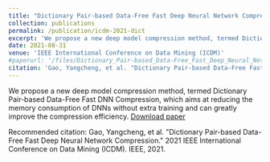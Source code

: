 ```yaml
---
title: "Dictionary Pair-based Data-Free Fast Deep Neural Network Compression"
collection: publications
permalink: /publication/icdm-2021-dict
excerpt: 'We propose a new deep model compression method, termed Dictionary Pair-based Data-Free Fast DNN Compression, which aims at reducing the memory consumption of DNNs without extra training and can greatly improve the compression efficiency.'
date: 2021-08-31
venue: 'IEEE International Conference on Data Mining (ICDM)'
#paperurl: '/files/Dictionary_Pair-based_Data-Free_Fast_Deep_Neural_Network_Compression.pdf'
citation: 'Gao, Yangcheng, et al. "Dictionary Pair-based Data-Free Fast Deep Neural Network Compression." 2021 IEEE International Conference on Data Mining (ICDM). IEEE, 2021.'
---
```

We propose a new deep model compression method, termed Dictionary Pair-based Data-Free Fast DNN Compression, which aims at reducing the memory consumption of DNNs without extra training and can greatly improve the compression efficiency. [Download paper](/files/Dictionary_Pair-based_Data-Free_Fast_Deep_Neural_Network_Compression.pdf)

Recommended citation: Gao, Yangcheng, et al. "Dictionary Pair-based Data-Free Fast Deep Neural Network Compression." 2021 IEEE International Conference on Data Mining (ICDM). IEEE, 2021.